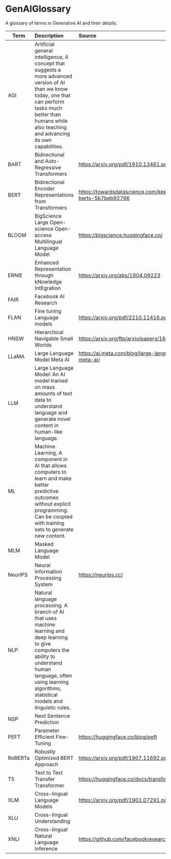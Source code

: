 # GenAIGlossary
A glossary of terms in Generative AI and their details.

| Term | Description            | Source               |
| ---- | :--------------------- | :------------------- |
|AGI        |	Artificial general intelligence, A concept that suggests a more advanced version of AI than we know today, one that can perform tasks much better than humans while also teaching and advancing its own capabilities.	
|BART       |	Bidirectional and Auto-Regressive Transformers	|       https://arxiv.org/pdf/1910.13461.pdf
|BERT       |	Bidirectional Encoder Representations from Transformers	|       https://towardsdatascience.com/keeping-up-with-the-berts-5b7beb92766
|BLOOM      |	BigScience Large Open-science Open-access Multilingual Language Model	|       https://bigscience.huggingface.co/
|ERNIE      |	Enhanced Representation through kNowledge IntEgration	|       https://arxiv.org/abs/1904.09223
|FAIR       |	Facebook AI Research	
|FLAN       |	Fine tuning Language models	|       https://arxiv.org/pdf/2210.11416.pdf
|HNSW       |	Hierarchical Navigable Small Worlds	|       https://arxiv.org/ftp/arxiv/papers/1603/1603.09320.pdf
|LLaMA      |	Large Language Model Meta AI	|       https://ai.meta.com/blog/large-language-model-llama-meta-ai/
|LLM        |	Large Language Model: An AI model trained on mass amounts of text data to understand language and generate novel content in human-like language.	
|ML         |	Machine Learning, A component in AI that allows computers to learn and make better predictive outcomes without explicit programming. Can be coupled with training sets to generate new content.	
|MLM        |	Masked Language Model	
|NeurIPS    |	Neural Information Processing System	|       https://neurips.cc/
|NLP        |	Natural language processing. A branch of AI that uses machine learning and deep learning to give computers the ability to understand human language, often using learning algorithms, statistical models and linguistic rules.	
|NSP        |	Next Sentence Prediction	
|PEFT       |	Parameter Efficient Fine-Tuning	|       https://huggingface.co/blog/peft
|RoBERTa    |	Robustly Optimized BERT Approach	|       https://arxiv.org/pdf/1907.11692.pdf
|T5         |	Text to Text Transfer Transformer	|       https://huggingface.co/docs/transformers/model_doc/t5
|XLM        |	Cross-lingual Language Models	|       https://arxiv.org/pdf/1901.07291.pdf
|XLU        |	Cross-lingual Understanding	
|XNLI       |	Cross-lingual Natural Language Inference	|       https://github.com/facebookresearch/XNLI